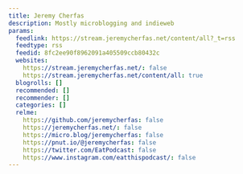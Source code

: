 ```yaml
---
title: Jeremy Cherfas
description: Mostly microblogging and indieweb
params:
  feedlink: https://stream.jeremycherfas.net/content/all?_t=rss
  feedtype: rss
  feedid: 8fc2ee90f8962091a405509ccb80432c
  websites:
    https://stream.jeremycherfas.net/: false
    https://stream.jeremycherfas.net/content/all: true
  blogrolls: []
  recommended: []
  recommender: []
  categories: []
  relme:
    https://github.com/jeremycherfas: false
    https://jeremycherfas.net/: false
    https://micro.blog/jeremycherfas: false
    https://pnut.io/@jeremycherfas: false
    https://twitter.com/EatPodcast: false
    https://www.instagram.com/eatthispodcast/: false
---
```


